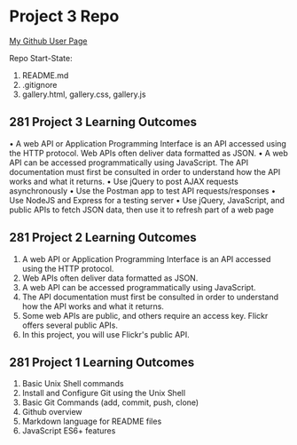 # Project 3 Repo
[My Github User Page](https://beskelly.github.io/)

Repo Start-State:

1. README.md
2. .gitignore
3. gallery.html, gallery.css, gallery.js

## 281 Project 3 Learning Outcomes ##
• A web API or Application Programming Interface is an API
accessed using the HTTP protocol. Web APIs often deliver data
formatted as JSON.
• A web API can be accessed programmatically using JavaScript.
The API documentation must first be consulted in order to
understand how the API works and what it returns.
• Use jQuery to post AJAX requests asynchronously
• Use the Postman app to test API requests/responses
• Use NodeJS and Express for a testing server
• Use jQuery, JavaScript, and public APIs to fetch JSON data, then
use it to refresh part of a web page

## 281 Project 2 Learning Outcomes ##
1. A web API or Application Programming Interface is an API
accessed using the HTTP protocol.
2. Web APIs often deliver data formatted as JSON.
3. A web API can be accessed programmatically using
JavaScript.
4. The API documentation must first be consulted in order to
understand how the API works and what it returns.
5. Some web APIs are public, and others require an access key.
Flickr offers several public APIs.
6. In this project, you will use Flickr's public API.

## 281 Project 1 Learning Outcomes ##
1. Basic Unix Shell commands
2. Install and Configure Git using the Unix Shell
3. Basic Git Commands (add, commit, push, clone)
4. Github overview
5. Markdown language for README files
6. JavaScript ES6+ features
